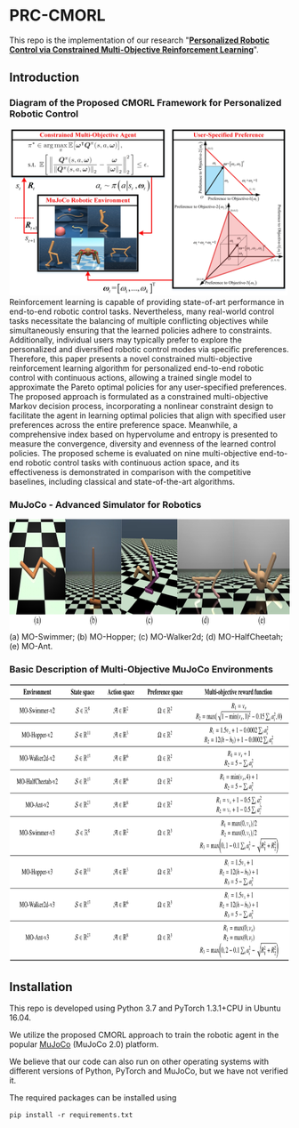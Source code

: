 # PRC-CMORL
This repo is the implementation of our research "**[Personalized Robotic Control via Constrained Multi-Objective Reinforcement Learning](https://www.researchgate.net/publication/375254025_Personalized_robotic_control_via_constrained_multi-objective_reinforcement_learning)**".

## Introduction
### Diagram of the Proposed CMORL Framework for Personalized Robotic Control
<img src="figures/framework.jpg" alt="ENV" width="500" height="300">
Reinforcement learning is capable of providing state-of-art performance in end-to-end robotic control tasks.
Nevertheless, many real-world control tasks necessitate the balancing of multiple conflicting objectives while simultaneously ensuring that the learned policies adhere to constraints.
Additionally, individual users may typically prefer to explore the personalized and diversified robotic control modes via specific preferences.
Therefore, this paper presents a novel constrained multi-objective reinforcement learning algorithm for personalized end-to-end robotic control with continuous actions, allowing a trained single model to approximate the Pareto optimal policies for any user-specified preferences.
The proposed approach is formulated as a constrained multi-objective Markov decision process, incorporating a nonlinear constraint design to facilitate the agent in learning optimal policies that align with specified user preferences across the entire preference space.
Meanwhile, a comprehensive index based on hypervolume and entropy is presented to measure the convergence, diversity and evenness of the learned control policies.
The proposed scheme is evaluated on nine multi-objective end-to-end robotic control tasks with continuous action space, and its effectiveness is demonstrated in comparison with the competitive baselines, including classical and state-of-the-art algorithms.

### MuJoCo - Advanced Simulator for Robotics
<img src="figures/env_.jpg" alt="ENV_" width="800" height="200">
(a) MO-Swimmer; (b) MO-Hopper; (c) MO-Walker2d; (d) MO-HalfCheetah; (e) MO-Ant.

###  Basic Description of Multi-Objective MuJoCo Environments
<img src="figures/env.png" alt="ENV" width="800" height="500">



## Installation
This repo is developed using Python 3.7 and PyTorch 1.3.1+CPU in Ubuntu 16.04. 

We utilize the proposed CMORL approach to train the robotic agent in the popular [MuJoCo](https://mujoco.org/) (MuJoCo 2.0) platform.

We believe that our code can also run on other operating systems with different versions of Python, PyTorch and MuJoCo, but we have not verified it.

The required packages can be installed using

	pip install -r requirements.txt



